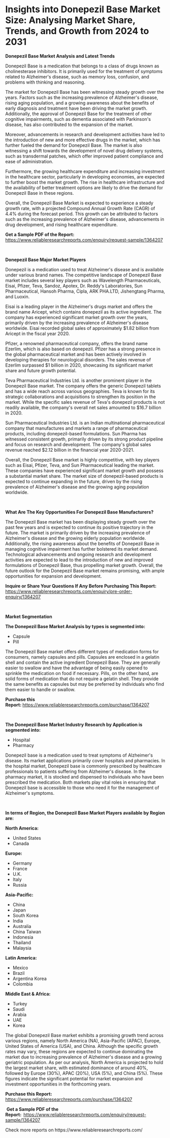 <p><h1>Insights into Donepezil Base Market Size: Analysing Market Share, Trends, and Growth from 2024 to 2031</h1></p><p><strong>Donepezil Base Market Analysis and Latest Trends</strong></p>
<p><p>Donepezil Base is a medication that belongs to a class of drugs known as cholinesterase inhibitors. It is primarily used for the treatment of symptoms related to Alzheimer's disease, such as memory loss, confusion, and problems with thinking and reasoning.</p><p>The market for Donepezil Base has been witnessing steady growth over the years. Factors such as the increasing prevalence of Alzheimer's disease, rising aging population, and a growing awareness about the benefits of early diagnosis and treatment have been driving the market growth. Additionally, the approval of Donepezil Base for the treatment of other cognitive impairments, such as dementia associated with Parkinson's disease, has also contributed to the expansion of the market.</p><p>Moreover, advancements in research and development activities have led to the introduction of new and more effective drugs in the market, which has further fueled the demand for Donepezil Base. The market is also witnessing a shift towards the development of novel drug delivery systems, such as transdermal patches, which offer improved patient compliance and ease of administration.</p><p>Furthermore, the growing healthcare expenditure and increasing investment in the healthcare sector, particularly in developing economies, are expected to further boost the market growth. The rise in healthcare infrastructure and the availability of better treatment options are likely to drive the demand for Donepezil Base in these regions.</p><p>Overall, the Donepezil Base Market is expected to experience a steady growth rate, with a projected Compound Annual Growth Rate (CAGR) of 4.4% during the forecast period. This growth can be attributed to factors such as the increasing prevalence of Alzheimer's disease, advancements in drug development, and rising healthcare expenditure.</p></p>
<p><strong>Get a Sample PDF of the Report:&nbsp;</strong> <a href="https://www.reliableresearchreports.com/enquiry/request-sample/1364207">https://www.reliableresearchreports.com/enquiry/request-sample/1364207</a></p>
<p>&nbsp;</p>
<p><strong>Donepezil Base Major Market Players</strong></p>
<p><p>Donepezil is a medication used to treat Alzheimer's disease and is available under various brand names. The competitive landscape of Donepezil Base market includes several key players such as Wavelength Pharmaceuticals, Eisai, Pfizer, Teva, Sandoz, Apotex, Dr. Reddy's Laboratories, Sun Pharmaceutical, Hansoh Pharma, Cipla, ARK PHA.LTD, Jishengtang Pharma, and Luoxin.</p><p>Eisai is a leading player in the Alzheimer's drugs market and offers the brand name Aricept, which contains donepezil as its active ingredient. The company has experienced significant market growth over the years, primarily driven by the increasing prevalence of Alzheimer's disease worldwide. Eisai recorded global sales of approximately $1.82 billion from Aricept in the fiscal year 2020.</p><p>Pfizer, a renowned pharmaceutical company, offers the brand name Ezerlim, which is also based on donepezil. Pfizer has a strong presence in the global pharmaceutical market and has been actively involved in developing therapies for neurological disorders. The sales revenue of Ezerlim surpassed $1 billion in 2020, showcasing its significant market share and future growth potential.</p><p>Teva Pharmaceutical Industries Ltd. is another prominent player in the Donepezil Base market. The company offers the generic Donepezil tablets and has a wide reach across various geographies. Teva is known for its strategic collaborations and acquisitions to strengthen its position in the market. While the specific sales revenue of Teva's donepezil products is not readily available, the company's overall net sales amounted to $16.7 billion in 2020.</p><p>Sun Pharmaceutical Industries Ltd. is an Indian multinational pharmaceutical company that manufactures and markets a range of pharmaceutical products, including donepezil-based formulations. Sun Pharma has witnessed consistent growth, primarily driven by its strong product pipeline and focus on research and development. The company's global sales revenue reached $2.12 billion in the financial year 2020-2021.</p><p>Overall, the Donepezil Base market is highly competitive, with key players such as Eisai, Pfizer, Teva, and Sun Pharmaceutical leading the market. These companies have experienced significant market growth and possess a substantial market share. The market size of donepezil-based products is expected to continue expanding in the future, driven by the rising prevalence of Alzheimer's disease and the growing aging population worldwide.</p></p>
<p>&nbsp;</p>
<p><strong>What Are The Key Opportunities For Donepezil Base Manufacturers?</strong></p>
<p><p>The Donepezil Base market has been displaying steady growth over the past few years and is expected to continue its positive trajectory in the future. The market is primarily driven by the increasing prevalence of Alzheimer's disease and the growing elderly population worldwide. Additionally, the rising awareness about the benefits of Donepezil Base in managing cognitive impairment has further bolstered its market demand. Technological advancements and ongoing research and development activities are expected to lead to the introduction of new and improved formulations of Donepezil Base, thus propelling market growth. Overall, the future outlook for the Donepezil Base market remains promising, with ample opportunities for expansion and development.</p></p>
<p><strong>Inquire or Share Your Questions If Any Before Purchasing This Report:</strong> <a href="https://www.reliableresearchreports.com/enquiry/pre-order-enquiry/1364207">https://www.reliableresearchreports.com/enquiry/pre-order-enquiry/1364207</a></p>
<p>&nbsp;</p>
<p><strong>Market Segmentation</strong></p>
<p><strong>The Donepezil Base Market Analysis by types is segmented into:</strong></p>
<p><ul><li>Capsule</li><li>Pill</li></ul></p>
<p><p>The Donepezil Base market offers different types of medication forms for consumers, namely capsules and pills. Capsules are enclosed in a gelatin shell and contain the active ingredient Donepezil Base. They are generally easier to swallow and have the advantage of being easily opened to sprinkle the medication on food if necessary. Pills, on the other hand, are solid forms of medication that do not require a gelatin shell. They provide the same benefits as capsules but may be preferred by individuals who find them easier to handle or swallow.</p></p>
<p><strong>Purchase this Report:&nbsp;</strong><a href="https://www.reliableresearchreports.com/purchase/1364207">https://www.reliableresearchreports.com/purchase/1364207</a></p>
<p>&nbsp;</p>
<p><strong>The Donepezil Base Market Industry Research by Application is segmented into:</strong></p>
<p><ul><li>Hospital</li><li>Pharmacy</li></ul></p>
<p><p>Donepezil base is a medication used to treat symptoms of Alzheimer's disease. Its market applications primarily cover hospitals and pharmacies. In the hospital market, Donepezil base is commonly prescribed by healthcare professionals to patients suffering from Alzheimer's disease. In the pharmacy market, it is stocked and dispensed to individuals who have been prescribed the medication. Both markets play vital roles in ensuring that Donepezil base is accessible to those who need it for the management of Alzheimer's symptoms.</p></p>
<p>&nbsp;</p>
<p><strong>In terms of Region, the Donepezil Base Market Players available by Region are:</strong></p>
<p>
    <p> <strong> North America: </strong>
        <ul>
            <li>United States</li>
            <li>Canada</li>
        </ul>
        </p> 
    <p> <strong> Europe: </strong>
        <ul>
            <li>Germany</li>
            <li>France</li>
            <li>U.K.</li>
            <li>Italy</li>
            <li>Russia</li>
        </ul>
        </p> 
    <p> <strong> Asia-Pacific: </strong>
        <ul>
            <li>China</li>
            <li>Japan</li>
            <li>South Korea</li>
            <li>India</li>
            <li>Australia</li>
            <li>China Taiwan</li>
            <li>Indonesia</li>
            <li>Thailand</li>
            <li>Malaysia</li>
        </ul>
        </p> 
    <p> <strong> Latin America: </strong>
        <ul>
            <li>Mexico</li>
            <li>Brazil</li>
            <li>Argentina Korea</li>
            <li>Colombia</li>
        </ul>
        </p> 
    <p> <strong> Middle East & Africa: </strong>
        <ul>
            <li>Turkey</li>
            <li>Saudi</li>
            <li>Arabia</li>
            <li>UAE</li>
            <li>Korea</li>
        </ul>
    </p>
    </p>
<p><p>The global Donepezil Base market exhibits a promising growth trend across various regions, namely North America (NA), Asia-Pacific (APAC), Europe, United States of America (USA), and China. Although the specific growth rates may vary, these regions are expected to continue dominating the market due to increasing prevalence of Alzheimer's disease and a growing geriatric population. As per our analysis, North America is projected to hold the largest market share, with estimated dominance of around 40%, followed by Europe (30%), APAC (20%), USA (5%), and China (5%). These figures indicate the significant potential for market expansion and investment opportunities in the forthcoming years.</p></p>
<p><strong>Purchase this Report: </strong><a href="https://www.reliableresearchreports.com/purchase/1364207">https://www.reliableresearchreports.com/purchase/1364207</a></p>
<p>&nbsp;<strong>Get a Sample PDF of the Report:&nbsp;&nbsp;</strong><a href="https://www.reliableresearchreports.com/enquiry/request-sample/1364207">https://www.reliableresearchreports.com/enquiry/request-sample/1364207</a></p>
<p><strong></strong></p>
<p>Check more reports on https://www.reliableresearchreports.com/</p>